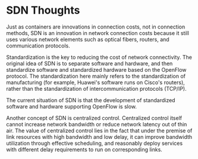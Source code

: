 # SDN Thoughts

Just as containers are innovations in connection costs, not in connection methods, SDN is an innovation in network connection costs because it still uses various network elements such as optical fibers, routers, and communication protocols.

Standardization is the key to reducing the cost of network connectivity. The original idea of SDN is to separate software and hardware, and then standardize software and standardized hardware based on the OpenFlow protocol. The standardization here mainly refers to the standardization of manufacturing (for example, Huawei's software runs on Cisco's routers), rather than the standardization of intercommunication protocols (TCP/IP).

The current situation of SDN is that the development of standardized software and hardware supporting OpenFlow is slow.

Another concept of SDN is centralized control. Centralized control itself cannot increase network bandwidth or reduce network latency out of thin air. The value of centralized control lies in the fact that under the premise of link resources with high bandwidth and low delay, it can improve bandwidth utilization through effective scheduling, and reasonably deploy services with different delay requirements to run on corresponding links.

